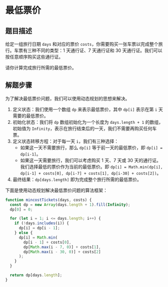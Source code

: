 # 最低票价

## 题目描述

给定一组旅行日期 `days` 和对应的票价 `costs`，你需要购买一张车票以完成整个旅行。车票有三种不同的类型：1 天通行证、7 天通行证和 30 天通行证。我们可以按任意顺序购买这些通行证。

请你计算完成旅行所需的最低票价。

## 解题步骤

为了解决最低票价问题，我们可以使用动态规划的思想来解决。

1. 定义状态：我们使用一个数组 `dp` 来表示最低票价，其中 `dp[i]` 表示在第 `i` 天需要的最低票价。
2. 初始化状态：我们将 `dp` 数组初始化为一个长度为 `days.length + 1` 的数组，初始值为 `Infinity`，表示在旅行结束后的一天，我们不需要再购买任何车票。
3. 定义状态转移方程：对于每一天 `i`，我们有三种选择：
   - 如果这一天不需要旅行，那么 `dp[i]` 等于前一天的最低票价，即 `dp[i] = dp[i-1]`。
   - 如果这一天需要旅行，我们可以考虑购买 1 天、7 天或 30 天的通行证。我们选择最低的票价作为当前的最低票价。即 `dp[i] = Math.min(dp[i], dp[i-1] + costs[0], dp[i-7] + costs[1], dp[i-30] + costs[2])`。
4. 最终结果：`dp[days.length]` 即为完成整个旅行所需的最低票价。

下面是使用动态规划解决最低票价问题的算法框架：

```javascript
function mincostTickets(days, costs) {
  const dp = new Array(days.length + 1).fill(Infinity);
  dp[0] = 0;

  for (let i = 1; i <= days.length; i++) {
    if (!days.includes(i)) {
      dp[i] = dp[i - 1];
    } else {
      dp[i] = Math.min(
        dp[i - 1] + costs[0],
        dp[Math.max(i - 7, 0)] + costs[1],
        dp[Math.max(i - 30, 0)] + costs[2]
      );
    }
  }

  return dp[days.length];
}
```